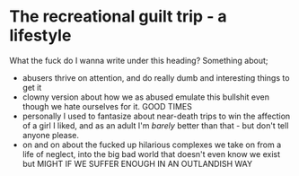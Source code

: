 
# The recreational guilt trip - a lifestyle

What the fuck do I wanna write under this heading? Something about;

* abusers thrive on attention, and do really dumb and interesting things to get it
* clowny version about how we as abused emulate this bullshit even though we hate ourselves for it. GOOD TIMES
* personally I used to fantasize about near-death trips to win the affection of a girl I liked, and as an adult I'm *barely* better than that - but don't tell anyone please.
* on and on about the fucked up hilarious complexes we take on from a life of neglect, into the big bad world that doesn't even know we exist but MIGHT IF WE SUFFER ENOUGH IN AN OUTLANDISH WAY